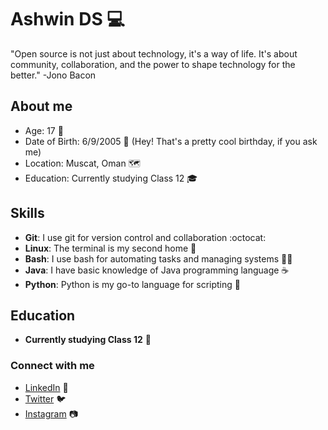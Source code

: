 # Ashwin DS :computer:

"Open source is not just about technology, it's a way of life. It's about community, collaboration, and the power to shape technology for the better." -Jono Bacon

## About me
- Age: 17 :birthday:
- Date of Birth: 6/9/2005 :birthday: (Hey! That's a pretty cool birthday, if you ask me)
- Location: Muscat, Oman :world_map:
- Education: Currently studying Class 12 :mortar_board:

## Skills
- **Git**: I use git for version control and collaboration :octocat:
- **Linux**: The terminal is my second home :penguin:
- **Bash**: I use bash for automating tasks and managing systems :guardsman:
- **Java**: I have basic knowledge of Java programming language :coffee:
- **Python**: Python is my go-to language for scripting :snake:

## Education
- **Currently studying Class 12** :school:

### Connect with me
- [LinkedIn](https://www.linkedin.com/in/dsashwin) :necktie:
- [Twitter](https://twitter.com/geek0609) :bird:
- [Instagram](https://www.instagram.com/ashwin.d.s) :camera:

